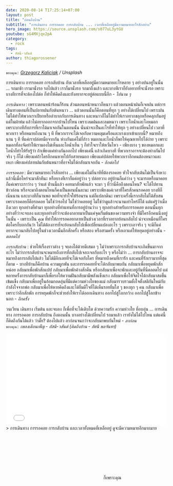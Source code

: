 ```yaml
---
date: 2020-08-14 T17:25:14+07:00
layout: post
title: "ก่อนถึงบ้าน"
subtitle: "การเดินทาง การรอคอย การกลับบ้าน ... เวลาที่เหลืออยู่มีความหมายอะไรสักอย่าง"
hero_image: https://source.unsplash.com/s077uL3ytGU
youtube: sG4MXjqx2pA
category:
  - rock
tags:
  - อัสนี-วสันต์
author: thiagorossener
---
```

`ขอบคุณ:` *[Grzegorz Kaliciak](https://unsplash.com/@qvist) / Unsplash*

การเดินทาง การรอคอย การกลับบ้าน กับเวลาที่เหลืออยู่มีความหมายอะไรหลาย ๆ อย่างปนอยู่ในนั้น ... รถมาช้า เรามานั่งรอ รถไปแล้ว เราก็มานั่งรอ รถมาถึงแล้ว และบางทีเราก็ยังอยากที่จะนั่งรอ เพราะบางทีการที่จะต้องไปต่อ ก็ทำให้คิดถึงและยังอยากจะอยู่ต่อแบบนี้อีก - *ไปนาน ๆ*

*การเดินทาง* : เพราะตอนหน้าร้อนก็ร้อน ส่วนตอนหน้าหนาวก็หนาว แล้วตอนหน้าฝนก็เจอฝน แต่การเดินทางตอนที่เป็นปลายฝนกับต้นหนาว ... แล้วตอนนั้นก็คือตอนที่ทุก ๆ อย่างได้เปลี่ยนไป เพราะฝนไม่ได้ทำให้พวกเราเปียกหรือลำบากกับการเดินทาง และหนาวก็ไม่ได้ทำให้เราอยากขลุกหรือคลุกกันอยู่แต่ในผ้าห่ม แล้วไม่อยากออกจากบ้านไปไหน เพราะลมฝนและลมหนาว เพราะไอน้ำและไอหมอก เพราะบางทีกับการที่เราได้มาเจอกันในตอนนั้น นั่นน่าจะเป็นอะไรที่ทำให้ทุก ๆ อย่างเปลี่ยนไป เวลาที่พวกเรา หรือหมายถึงนาน ๆ ที ที่พวกเราจะได้เจอกับความคลุมเครือและบางเบาเข้าแบบนี้? หมายถึงนาน ๆ ที ที่แค่เราปล่อยมือจากกัน ห่างกันแค่ไม่กี่ก้าว หมอกและไอน้ำก็พาให้คุณหายไปได้ง่าย ๆ เพราะหมอกที่ลงจัดทำให้เรามองไม่เห็นและไอน้ำเย็น ๆ ก็ทำใจเราให้หวั่นไหว - เพียงบาง ๆ ของหมอกและไอน้ำก็ทำให้รับรู้ว่า ถ้าเพียงแค่ห่างกันออกไป เพียงแค่นี้ แล้วเกิดบางที ที่พวกเราอาจจะต้องห่างกันไปจริง ๆ ก็ได้ เพียงแค่ถ้าใครอีกคนหายไปกับสายหมอก เพียงแค่ปล่อยให้พวกเราอีกคนต้องหนาวและเหงา เพียงแค่ปลายฝนกับต้นหนาวที่อาจไม่ได้กลับมาเจอกัน - *อีกต่อไป*

*การรอคอย* : มีความหมายอะไรสักอย่าง ... เพียงแค่ไม่กี่นาทีที่ต้องรอคอย หัวใจกลับเต้นไม่เป็นจังหวะ แล้วนี่เมื่อไหร่จะมาสักทีนะ หรือบางทีเราก็แค่อยู่ว่าง ๆ ปล่อยวาง อยู่บ้านก็แค่ว่าง ๆ จะมารอหรือมาคอยก็แค่เพราะเราว่าง ๆ ว่าแต่ ป่านนี้แล้ว คอยมาสักพักแล้ว จะมา ๆ ที่ว่านี่คือถึงตอนไหน? จะได้ไปทานข้าวก่อน หรือจะมาถึงตอนไหนก็คงเป็นตอนนั้นละนะ เพราะเพียงแค่เวลาที่ใครสักคนรอคอย บางทีก็เนิ่นนาน และบางทีก็นานพอ พอที่จะทำใจให้ร้อนรน แต่ก็แปลกดีนะ เพราะครั้งนี้เรากลับไม่ได้สับสน เพราะรอคอยก็คือรอคอย ไม่ใช่ว่ารอไป ไม่ใช่ว่าคอยอยู่ ไม่ใช่ว่าดูแล้วจะนานเท่าไหร่ก็ได้ แต่แค่รู้ว่าเมื่อถึงเวลา ทุกอย่างที่ทำมา ทุกอย่างที่ทำแทนที่การอยู่บ้านว่าง ๆ ทุกอย่างสำหรับการรอคอย ตอนนั้นทุกอย่างที่ว่าจะจบลง และทุกอย่างที่ว่าจะต้องกลายมาเป็นแค่จุดเริ่มต้นของความทรงจำ ที่มีใครอีกคนนึงอยู่ในนั้น - เพราะเป็น *คุณ* ที่ทำให้การรอคอยกลายเป็นช่วงเวลาที่เราอยากย้อนกลับไป น่าจะเหมือนที่ใครต่อใครก็บอกกันว่า ไม่ได้ต้องการที่จะย้อนกลับไปเพื่อเปลี่ยนแปลงอะไร ๆ เพราะเอาจริง ๆ จะมีก็แค่ อยากจะวนกลับไปอยู่ในช่วงเวลานั้นอีกสักครั้ง หรือสอง หรือสามครั้ง หรือเอาแค่ให้หยุดอยู่อย่างนั้น - *ตลอดไป*

*การกลับบ้าน* : ช่วยให้เรื่องราวต่าง ๆ จบลงได้ด้วยดีเสมอ ๆ ไม่ว่าเพราะการกลับบ้านจะเกิดขึ้นมาจากอะไร ไม่ว่าการกลับบ้านจะหมายถึงการที่กลับไปเจอะเจอกับอะไร ๆ หรือไม่ว่า ... การกลับบ้านอาจจะหมายถึงการกลับไปแล้ว ไม่ได้มีอีกเลยที่จะได้เจอกับใคร ที่หมายถึงคนที่เรารัก และคนที่รักเรามากที่สุดก็ตาม - บางทีบ้านก็คือบ้าน ความผูกพัน และการรอคอยที่จะได้กลับมาพบกัน กลับมาเพื่อหยุดพักสักหน่อย กลับมาเพื่อพักสักแปป กลับมาเพื่อพักค้างสักคืน หรือกลับมาเพื่อจะพักและอยู่กันที่นี่ตลอดไป แต่หลายครั้งการกลับบ้านมาก็เพื่อรอให้ความฝันกลับมามีพลังแข็งแรง กลับมาเพื่อให้จิตใจได้กลับมาสดชื่นเข้มแข็ง กลับมาเพื่ออยู่ในอ้อมกอดอุ่นที่มีแต่ความห่วงใยของแม่ กลับมารวบรวมตั้งใจตั้งสติกันใหม่กับกำลังใจจากพ่อ กลับมาเพื่อให้หายคิดถึงและได้ยิ้มดีใจที่ได้เห็นรอยยิ้มใส ๆ ของทุก ๆ คน กลับมาเพื่อเพราะว่าอีกสักพัก การหยุดพักก็จะช่วยส่งให้เราได้ออกเดินทาง ออกไปสู่โลกกว้าง ออกไปสู่โลกข้างนอก - *อีกครั้ง*

วนเวียน เดินทาง เริ่มต้น และจบลง ก็เพื่อที่จะได้เติบโต ด้วยความรัก ความห่วงใย ที่อบอุ่น ... การเดินทาง การรอคอย การกลับบ้าน ถึงตอนนั้น บางอย่างได้เปลี่ยนไป รถมาแล้ว เรายังไม่ได้ไปไหน แต่แค่นี้ก็คิดถึงกันได้แล้ว ว่ามั๊ย? ต้องไปแล้ว ลาก่อนจนกว่าจะกลับมาพบกันใหม่ - *ลาก่อน*\
`ขอบคุณ:` *เพลงเดือนเพ็ญ - อัสนี-วสันต์ (คิดถึงบ้าน - อัศนี พลจันทร)*

<div style="position:relative;width:100%;height:0;padding-bottom:56.25%;">
<iframe style="width:100%;height:100%;position:absolute;top:0;left:0;" src="{{ "https://www.youtube.com/embed/" | append: page.youtube }}" frameborder="0" allow="autoplay; encrypted-media" allowfullscreen>
</iframe>
</div>
> การเดินทาง การรอคอย การกลับบ้าน และเวลาทั้งหมดที่เหลืออยู่ ดูจะมีความหมายอีกมากมาย <svg class="love"><use xlink:href="#icon-heart"></use></svg> ก็เพราะคุณ
